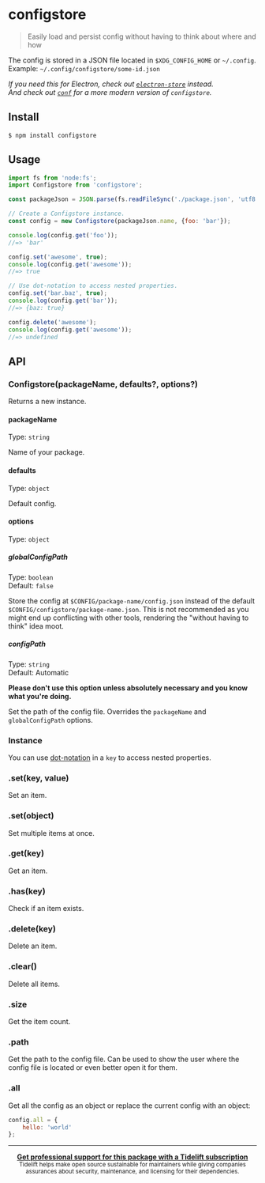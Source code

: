 # configstore

> Easily load and persist config without having to think about where and how

The config is stored in a JSON file located in `$XDG_CONFIG_HOME` or `~/.config`.\
Example: `~/.config/configstore/some-id.json`

*If you need this for Electron, check out [`electron-store`](https://github.com/sindresorhus/electron-store) instead.*\
*And check out [`conf`](https://github.com/sindresorhus/conf) for a more modern version of `configstore`.*

## Install

```
$ npm install configstore
```

## Usage

```js
import fs from 'node:fs';
import Configstore from 'configstore';

const packageJson = JSON.parse(fs.readFileSync('./package.json', 'utf8'));

// Create a Configstore instance.
const config = new Configstore(packageJson.name, {foo: 'bar'});

console.log(config.get('foo'));
//=> 'bar'

config.set('awesome', true);
console.log(config.get('awesome'));
//=> true

// Use dot-notation to access nested properties.
config.set('bar.baz', true);
console.log(config.get('bar'));
//=> {baz: true}

config.delete('awesome');
console.log(config.get('awesome'));
//=> undefined
```

## API

### Configstore(packageName, defaults?, options?)

Returns a new instance.

#### packageName

Type: `string`

Name of your package.

#### defaults

Type: `object`

Default config.

#### options

Type: `object`

##### globalConfigPath

Type: `boolean`\
Default: `false`

Store the config at `$CONFIG/package-name/config.json` instead of the default `$CONFIG/configstore/package-name.json`. This is not recommended as you might end up conflicting with other tools, rendering the "without having to think" idea moot.

##### configPath

Type: `string`\
Default: Automatic

**Please don't use this option unless absolutely necessary and you know what you're doing.**

Set the path of the config file. Overrides the `packageName` and `globalConfigPath` options.

### Instance

You can use [dot-notation](https://github.com/sindresorhus/dot-prop) in a `key` to access nested properties.

### .set(key, value)

Set an item.

### .set(object)

Set multiple items at once.

### .get(key)

Get an item.

### .has(key)

Check if an item exists.

### .delete(key)

Delete an item.

### .clear()

Delete all items.

### .size

Get the item count.

### .path

Get the path to the config file. Can be used to show the user where the config file is located or even better open it for them.

### .all

Get all the config as an object or replace the current config with an object:

```js
config.all = {
	hello: 'world'
};
```

---

<div align="center">
	<b>
		<a href="https://tidelift.com/subscription/pkg/npm-configstore?utm_source=npm-configstore&utm_medium=referral&utm_campaign=readme">Get professional support for this package with a Tidelift subscription</a>
	</b>
	<br>
	<sub>
		Tidelift helps make open source sustainable for maintainers while giving companies<br>assurances about security, maintenance, and licensing for their dependencies.
	</sub>
</div>
